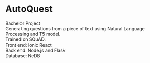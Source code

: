 # AutoQuest
Bachelor Project<br>
Generating questions from a piece of text using Natural Language Processing and T5 model.<br>
Trained on SQuAD.<br>
Front end: Ionic React<br>
Back end: Node.js and Flask<br>
Database: NeDB<br>
